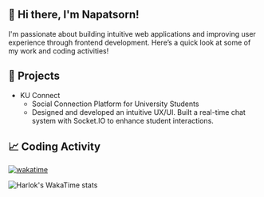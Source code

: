 ## 👋 Hi there, I'm Napatsorn!
I'm passionate about building intuitive web applications and improving user experience through frontend development.
Here’s a quick look at some of my work and coding activities!

## 🚀 Projects
- KU Connect
  - Social Connection Platform for University Students
  - Designed and developed an intuitive UX/UI. Built a real-time chat system with Socket.IO to enhance student interactions.
## 📈 Coding Activity
[![wakatime](https://wakatime.com/badge/user/018d7f4e-4888-4318-9148-c9c1cdb42767.svg)](https://wakatime.com/@018d7f4e-4888-4318-9148-c9c1cdb42767)

![Harlok's WakaTime stats](https://github-readme-stats.vercel.app/api/wakatime?username=NpatsL\&layout=compact)

<!--
**NpatsL/NpatsL** is a ✨ _special_ ✨ repository because its `README.md` (this file) appears on your GitHub profile.

Here are some ideas to get you started:

- 🔭 I’m currently working on ...
- 🌱 I’m currently learning ...
- 👯 I’m looking to collaborate on ...
- 🤔 I’m looking for help with ...
- 💬 Ask me about ...
- 📫 How to reach me: ...
- 😄 Pronouns: ...
- ⚡ Fun fact: ...
-->
